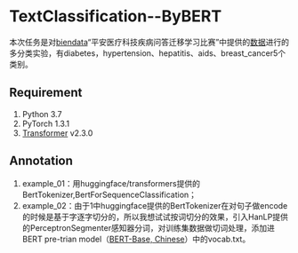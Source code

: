 # TextClassification--ByBERT
本次任务是对<a href="https://www.biendata.com/" target="_blank">biendata</a>“平安医疗科技疾病问答迁移学习比赛”中提供的<a href="https://www.biendata.com/competition/chip2019/data/" target="_blank">数据</a>进行的多分类实验，有diabetes，hypertension、hepatitis、aids、breast_cancer5个类别。


## Requirement
1. Python 3.7
2. PyTorch 1.3.1
3. <a href="https://github.com/huggingface/transformers" target="_blank">Transformer</a> v2.3.0


## Annotation
1. example_01：用huggingface/transformers提供的BertTokenizer,BertForSequenceClassification；
2. example_02：由于1中huggingface提供的BertTokenizer在对句子做encode的时候是基于字逐字切分的，所以我想试试按词切分的效果，引入HanLP提供的PerceptronSegmenter感知器分词，对训练集数据做切词处理，添加进BERT pre-trian model（<a href="https://storage.googleapis.com/bert_models/2018_11_03/chinese_L-12_H-768_A-12.zip" target="_blank">BERT-Base, Chinese</a>）中的vocab.txt。
